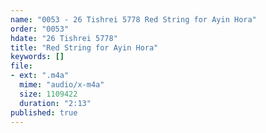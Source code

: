```yaml
---
name: "0053 - 26 Tishrei 5778 Red String for Ayin Hora"
order: "0053"
hdate: "26 Tishrei 5778"
title: "Red String for Ayin Hora"
keywords: []
file:
- ext: ".m4a"
  mime: "audio/x-m4a"
  size: 1109422
  duration: "2:13"
published: true
---
```


